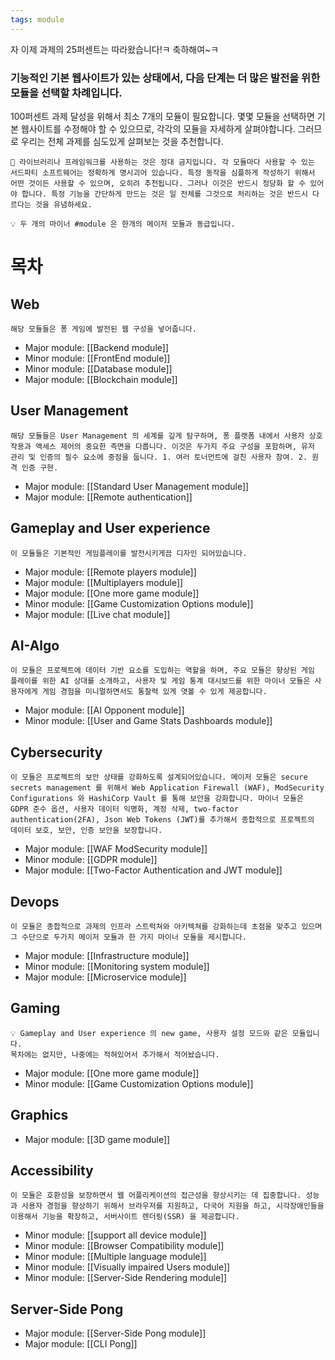 ```yaml
---
tags: module
---
```

자 이제 과제의 25퍼센트는 따라왔습니다!ㅋ 축하해여~ㅋ
### 기능적인 기본 웹사이트가 있는 상태에서, 다음 단계는 더 많은 발전을 위한 모듈을 선택할 차례입니다.
100퍼센트 과제 달성을 위해서 최소 7개의 모듈이 필요합니다. 몇몇 모듈을 선택하면 기본 웹사이트를 수정해야 할 수 있으므로, 각각의 모듈을 자세하게 살펴야합니다. 그러므로 우리는 전체 과제를 심도있게 살펴보는 것을 추천합니다.

```
🚨 라이브러리나 프레임워크를 사용하는 것은 정대 금지입니다. 각 모듈마다 사용할 수 있는 서드파티 소프트웨어는 정확하게 명시괴어 있습니다. 특정 동작을 심플하게 작성하기 위해서 어떤 것이든 사용할 수 있으며, 오히려 추천됩니다. 그러나 이것은 반드시 정당화 할 수 있어야 합니다. 특정 기능을 간단하게 만드는 것은 일 전체를 그것으로 처리하는 것은 반드시 다르다는 것을 유념하세요.
```
```
💡 두 개의 마이너 #module 은 한개의 메이저 모듈과 동급입니다.
```

# 목차

## Web
	해당 모듈들은 퐁 게임에 발전된 웹 구성을 넣어줍니다.

- Major module: [[Backend module]]
- Minor module: [[FrontEnd module]]
- Minor module: [[Database module]]
- Major module: [[Blockchain module]]

## User Management
	해당 모듈들은 User Management 의 세계를 깊게 탐구하며, 퐁 플랫폼 내에서 사용자 상호 작용과 액세스 제어의 중요한 측면을 다룹니다. 이것은 두가지 주요 구성을 포함하며, 유저 관리 및 인증의 필수 요소에 중점을 둡니다. 1. 여러 토너먼트에 걸친 사용자 참여. 2. 원격 인증 구현.

- Major module: [[Standard User Management module]]
- Major module: [[Remote authentication]]

## Gameplay and User experience
	이 모듈들은 기본적인 게임플레이를 발전시키게끔 디자인 되어있습니다. 

- Major module: [[Remote players module]]
- Major module: [[Multiplayers module]]
- Major module: [[One more game module]]
- Minor module: [[Game Customization Options module]]
- Major module: [[Live chat module]]

## AI-Algo
	이 모듈은 프로젝트에 데이터 기반 요소를 도입하는 역할을 하며, 주요 모듈은 향상된 게임 플레이를 위한 AI 상대를 소개하고, 사용자 및 게임 통계 대시보드를 위한 마이너 모듈은 사용자에게 게임 경험을 미니멀하면서도 통찰력 있게 엿볼 수 있게 제공합니다. 

- Major module: [[AI Opponent module]]
- Minor module: [[User and Game Stats Dashboards module]]

## Cybersecurity
	이 모듈은 프로젝트의 보안 상태를 강화하도록 설계되어있습니다. 메이저 모듈은 secure secrets management 를 위해서 Web Application Firewall (WAF), ModSecurity Configurations 와 HashiCorp Vault 를 통해 보안을 강화합니다. 마이너 모듈은 GDPR 준수 옵션, 사용자 데이터 익명화, 계정 삭제, two-factor authentication(2FA), Json Web Tokens (JWT)를 추가해서 종합적으로 프로젝트의 데이터 보호, 보안, 인증 보안을 보장합니다.

- Major module: [[WAF  ModSecurity module]]
- Minor module: [[GDPR module]]
- Major module: [[Two-Factor Authentication and JWT module]]

## Devops
	이 모듈은 종합적으로 과제의 인프라 스트럭쳐와 아키텍쳐를 강화하는데 초점을 맞추고 있으며 그 수단으로 두가지 메이저 모듈과 한 가지 마이너 모듈을 제시합니다.

- Major module: [[Infrastructure module]]
- Minor module: [[Monitoring system module]]
- Major module: [[Microservice module]]

## Gaming
	💡 Gameplay and User experience 의 new game, 사용자 설정 모드와 같은 모듈입니다.
	목차에는 없지만, 나중에는 적혀있어서 추가해서 적어놨습니다.
- Major module: [[One more game module]]
- Minor module: [[Game Customization Options module]]

## Graphics
- Major module: [[3D game module]]

## Accessibility
	이 모듈은 호환성을 보장하면서 웹 어플리케이션의 접근성을 향상시키는 데 집중합니다. 성능과 사용자 경험을 향상하기 위해서 브라우저를 지원하고, 다국어 지원을 하고, 시각장애인들을 이용해서 기능을 확장하고, 서버사이트 렌더링(SSR) 을 제공합니다. 
- Minor module: [[support all device module]]
- Minor module: [[Browser Compatibility module]]
- Minor module: [[Multiple language module]]
- Minor module: [[Visually impaired Users module]]
- Minor module: [[Server-Side Rendering module]]

## Server-Side Pong

- Major module: [[Server-Side Pong module]]
- Major module: [[CLI Pong]]


